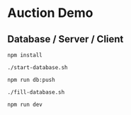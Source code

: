 # Auction Demo

## Database / Server / Client

```
npm install

./start-database.sh

npm run db:push

./fill-database.sh

npm run dev
```
